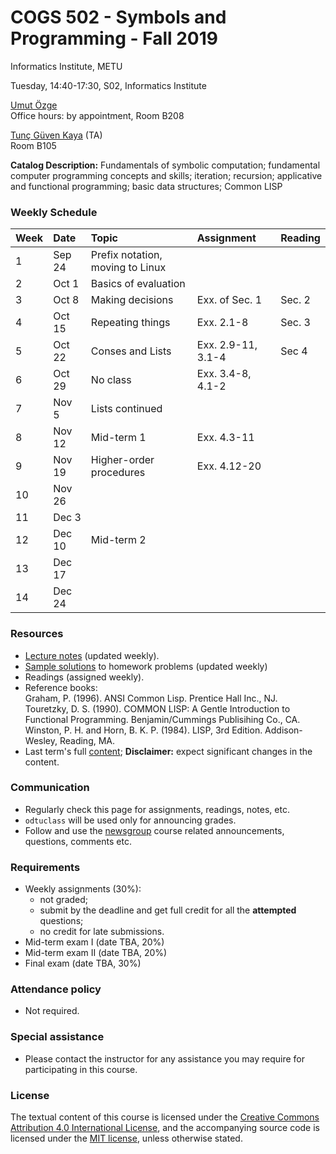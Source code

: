 # COGS 502 - Symbols and Programming - Fall 2019
Informatics Institute, METU

Tuesday, 14:40-17:30, S02, Informatics Institute

[Umut Özge](https://umutozge.github.io)  
Office hours: by appointment, Room B208

[Tunç Güven Kaya](mailto:tuncgk@gmail.com) (TA)  
Room B105


**Catalog Description:** Fundamentals of symbolic computation; fundamental computer programming concepts and skills; iteration; recursion; applicative and functional programming; basic data structures; Common LISP


### Weekly Schedule

|Week| Date   | Topic |  Assignment | Reading
:---|:---|:---|:---|:--- 
1   | Sep 24  | Prefix notation, moving to Linux | 
2   | Oct 1 | Basics of evaluation | |  | 
3   | Oct 8 | Making decisions | Exx. of Sec. 1 | Sec. 2 | 
4   | Oct 15 | Repeating things | Exx. 2.1-8  | Sec. 3|
5   | Oct 22  | Conses and Lists  |Exx. 2.9-11, 3.1-4 | Sec 4 | 
6   | Oct 29  | No class  | Exx. 3.4-8, 4.1-2|
7   | Nov 5 |   Lists continued ||
8   | Nov 12 | Mid-term 1  | Exx. 4.3-11 |  |
9   | Nov 19 | Higher-order procedures |Exx. 4.12-20 | |
10  | Nov 26  |  | |
11  | Dec 3 | | | |
12  | Dec 10 | Mid-term 2 | |
13  | Dec 17 | |   |
14  | Dec 24  |  | |

### Resources 

* [Lecture notes](notes/cogs502-lecture-notes.pdf) (updated weekly).
* [Sample solutions](code/sample-solutions.lisp) to homework problems (updated weekly)
* Readings (assigned weekly).
* Reference books:  
	Graham, P. (1996). ANSI Common Lisp. Prentice Hall Inc., NJ.  
	Touretzky, D. S. (1990). COMMON LISP: A Gentle Introduction to Functional Programming. Benjamin/Cummings Publisihing Co., CA.  
	Winston, P. H. and Horn, B. K. P. (1984). LISP, 3rd Edition. Addison-Wesley, Reading, MA.  
* Last term's full [content](var/symbols-and-programming-2019-Spring.zip); **Disclaimer:** expect significant changes in the content.


### Communication

* Regularly check this page for assignments, readings, notes, etc.
* `odtuclass` will be used only for announcing grades.
* Follow and use the [newsgroup](https://groups.google.com/forum/#!forum/metu-cogs-502-symbols-and-programming) course related announcements, questions, comments etc. 

### Requirements

* Weekly assignments (30%): 
	- not graded; 
	- submit by the deadline and get full credit for all the **attempted** questions;
	- no credit for late submissions.
* Mid-term exam I (date TBA, 20%)
* Mid-term exam II (date TBA, 20%)
* Final exam (date TBA, 30%)

### Attendance policy

* Not required.

### Special assistance

* Please contact the instructor for any assistance you may require for participating in this course.

### License
The textual content of this course is licensed under the [Creative Commons Attribution 4.0 International License](https://creativecommons.org/licenses/by/4.0/), and the accompanying source code is licensed under the [MIT license](http://opensource.org/licenses/mit-license.php), unless otherwise stated.
